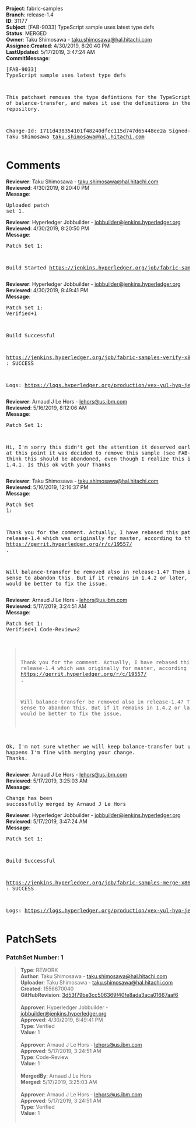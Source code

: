 <strong>Project</strong>: fabric-samples</br><strong>Branch</strong>: release-1.4<br><strong>ID</strong>: 31177<br><strong>Subject</strong>: [FAB-9033] TypeScript sample uses latest type defs<br><strong>Status</strong>: MERGED<br><strong>Owner</strong>: Taku Shimosawa - taku.shimosawa@hal.hitachi.com<br><strong>Assignee</strong>:<strong>Created</strong>: 4/30/2019, 8:20:40 PM<br><strong>LastUpdated</strong>: 5/17/2019, 3:47:24 AM<br><strong>CommitMessage</strong>:<br><pre>[FAB-9033] TypeScript sample uses latest type defs

This patchset removes the type defintions for the TypeScript
version of balance-transfer, and makes it use the definitions
in the npm repository.

Change-Id: I711d438354101f48240dfec115d747d65448ee2a
Signed-off-by: Taku Shimosawa <taku.shimosawa@hal.hitachi.com>
</pre><h1>Comments</h1><strong>Reviewer</strong>: Taku Shimosawa - taku.shimosawa@hal.hitachi.com<br><strong>Reviewed</strong>: 4/30/2019, 8:20:40 PM<br><strong>Message</strong>: <pre>Uploaded patch set 1.</pre><strong>Reviewer</strong>: Hyperledger Jobbuilder - jobbuilder@jenkins.hyperledger.org<br><strong>Reviewed</strong>: 4/30/2019, 8:20:50 PM<br><strong>Message</strong>: <pre>Patch Set 1:

Build Started https://jenkins.hyperledger.org/job/fabric-samples-verify-x86_64/246/</pre><strong>Reviewer</strong>: Hyperledger Jobbuilder - jobbuilder@jenkins.hyperledger.org<br><strong>Reviewed</strong>: 4/30/2019, 8:49:41 PM<br><strong>Message</strong>: <pre>Patch Set 1: Verified+1

Build Successful 

https://jenkins.hyperledger.org/job/fabric-samples-verify-x86_64/246/ : SUCCESS

Logs: https://logs.hyperledger.org/production/vex-yul-hyp-jenkins-3/fabric-samples-verify-x86_64/246</pre><strong>Reviewer</strong>: Arnaud J Le Hors - lehors@us.ibm.com<br><strong>Reviewed</strong>: 5/16/2019, 8:12:06 AM<br><strong>Message</strong>: <pre>Patch Set 1:

Hi, I'm sorry this didn't get the attention it deserved earlier but at this point it was decided to remove this sample (see FAB-14784) so I think this should be abandoned, even though I realize this is against 1.4.1. Is this ok with you?
Thanks</pre><strong>Reviewer</strong>: Taku Shimosawa - taku.shimosawa@hal.hitachi.com<br><strong>Reviewed</strong>: 5/16/2019, 12:16:37 PM<br><strong>Message</strong>: <pre>Patch Set 1:

Thank you for the comment. Actually, I have rebased this patch to release-1.4 which was originally for master, according to the comment in https://gerrit.hyperledger.org/r/c/19557/ .

Will balance-transfer be removed also in release-1.4? Then it makes sense to abandon this. But if it remains in 1.4.2 or later, I think it would be better to fix the issue.</pre><strong>Reviewer</strong>: Arnaud J Le Hors - lehors@us.ibm.com<br><strong>Reviewed</strong>: 5/17/2019, 3:24:51 AM<br><strong>Message</strong>: <pre>Patch Set 1: Verified+1 Code-Review+2

> Thank you for the comment. Actually, I have rebased this patch to
 > release-1.4 which was originally for master, according to the
 > comment in https://gerrit.hyperledger.org/r/c/19557/ .
 > 
 > Will balance-transfer be removed also in release-1.4? Then it makes
 > sense to abandon this. But if it remains in 1.4.2 or later, I think
 > it would be better to fix the issue.

Ok, I'm not sure whether we will keep balance-transfer but until that happens I'm fine with merging your change.
Thanks.</pre><strong>Reviewer</strong>: Arnaud J Le Hors - lehors@us.ibm.com<br><strong>Reviewed</strong>: 5/17/2019, 3:25:03 AM<br><strong>Message</strong>: <pre>Change has been successfully merged by Arnaud J Le Hors</pre><strong>Reviewer</strong>: Hyperledger Jobbuilder - jobbuilder@jenkins.hyperledger.org<br><strong>Reviewed</strong>: 5/17/2019, 3:47:24 AM<br><strong>Message</strong>: <pre>Patch Set 1:

Build Successful 

https://jenkins.hyperledger.org/job/fabric-samples-merge-x86_64/58/ : SUCCESS

Logs: https://logs.hyperledger.org/production/vex-yul-hyp-jenkins-3/fabric-samples-merge-x86_64/58</pre><h1>PatchSets</h1><h3>PatchSet Number: 1</h3><blockquote><strong>Type</strong>: REWORK<br><strong>Author</strong>: Taku Shimosawa - taku.shimosawa@hal.hitachi.com<br><strong>Uploader</strong>: Taku Shimosawa - taku.shimosawa@hal.hitachi.com<br><strong>Created</strong>: 1556670040<br><strong>GitHubRevision</strong>: [3d53f79be3cc506369f40fe8ada3aca01667aaf6](https://github.com/hyperledger/fabric-samples/commit/3d53f79be3cc506369f40fe8ada3aca01667aaf6)<br><br><strong>Approver</strong>: Hyperledger Jobbuilder - jobbuilder@jenkins.hyperledger.org<br><strong>Approved</strong>: 4/30/2019, 8:49:41 PM<br><strong>Type</strong>: Verified<br><strong>Value</strong>: 1<br><br><strong>Approver</strong>: Arnaud J Le Hors - lehors@us.ibm.com<br><strong>Approved</strong>: 5/17/2019, 3:24:51 AM<br><strong>Type</strong>: Code-Review<br><strong>Value</strong>: 1<br><br><strong>MergedBy</strong>: Arnaud J Le Hors<br><strong>Merged</strong>: 5/17/2019, 3:25:03 AM<br><br><strong>Approver</strong>: Arnaud J Le Hors - lehors@us.ibm.com<br><strong>Approved</strong>: 5/17/2019, 3:24:51 AM<br><strong>Type</strong>: Verified<br><strong>Value</strong>: 1<br><br></blockquote>